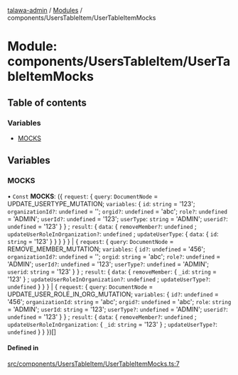 [talawa-admin](../README.md) / [Modules](../modules.md) / components/UsersTableItem/UserTableItemMocks

# Module: components/UsersTableItem/UserTableItemMocks

## Table of contents

### Variables

- [MOCKS](components_UsersTableItem_UserTableItemMocks.md#mocks)

## Variables

### MOCKS

• `Const` **MOCKS**: (\{ `request`: \{ `query`: `DocumentNode` = UPDATE\_USERTYPE\_MUTATION; `variables`: \{ `id`: `string` = '123'; `organizationId?`: `undefined` = ''; `orgid?`: `undefined` = 'abc'; `role?`: `undefined` = 'ADMIN'; `userId?`: `undefined` = '123'; `userType`: `string` = 'ADMIN'; `userid?`: `undefined` = '123' \}  \} ; `result`: \{ `data`: \{ `removeMember?`: `undefined` ; `updateUserRoleInOrganization?`: `undefined` ; `updateUserType`: \{ `data`: \{ `id`: `string` = '123' \}  \}  \}  \}  \} \| \{ `request`: \{ `query`: `DocumentNode` = REMOVE\_MEMBER\_MUTATION; `variables`: \{ `id?`: `undefined` = '456'; `organizationId?`: `undefined` = ''; `orgid`: `string` = 'abc'; `role?`: `undefined` = 'ADMIN'; `userId?`: `undefined` = '123'; `userType?`: `undefined` = 'ADMIN'; `userid`: `string` = '123' \}  \} ; `result`: \{ `data`: \{ `removeMember`: \{ `_id`: `string` = '123' \} ; `updateUserRoleInOrganization?`: `undefined` ; `updateUserType?`: `undefined`  \}  \}  \} \| \{ `request`: \{ `query`: `DocumentNode` = UPDATE\_USER\_ROLE\_IN\_ORG\_MUTATION; `variables`: \{ `id?`: `undefined` = '456'; `organizationId`: `string` = 'abc'; `orgid?`: `undefined` = 'abc'; `role`: `string` = 'ADMIN'; `userId`: `string` = '123'; `userType?`: `undefined` = 'ADMIN'; `userid?`: `undefined` = '123' \}  \} ; `result`: \{ `data`: \{ `removeMember?`: `undefined` ; `updateUserRoleInOrganization`: \{ `_id`: `string` = '123' \} ; `updateUserType?`: `undefined`  \}  \}  \})[]

#### Defined in

[src/components/UsersTableItem/UserTableItemMocks.ts:7](https://github.com/disha1202/talawa-admin/blob/6c7f6a1/src/components/UsersTableItem/UserTableItemMocks.ts#L7)
